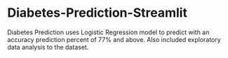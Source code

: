# Diabetes-Prediction-Streamlit
Diabetes Prediction uses Logistic Regression model to predict with an accuracy prediction percent of 77% and above. Also included exploratory data analysis to the dataset. 
